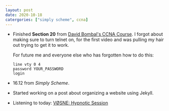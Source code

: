 ```yaml
---
layout: post
date: 2020-10-18
catergories: ["simply scheme", ccna]
---
```


- Finished **Section 20** from [David Bombal's CCNA
  Course](https://www.udemy.com/course/complete-networking-fundamentals-course-ccna-start).
  I forgot about making sure to turn telnet on, for the first video and
  was pulling my hair out trying to get it to work. 

  For future me and everyone else who has forgotten how to do this:

  ```
  line vty 0 4
  password YOUR_PASSWORD
  login
  ```
- 16.12 from *Simply Scheme*.

- Started working on a post about organizing a website using Jekyll. 

- Listening to today: [VØSNE: Hypnotic Session](https://youtu.be/IvflPFtz-zs)